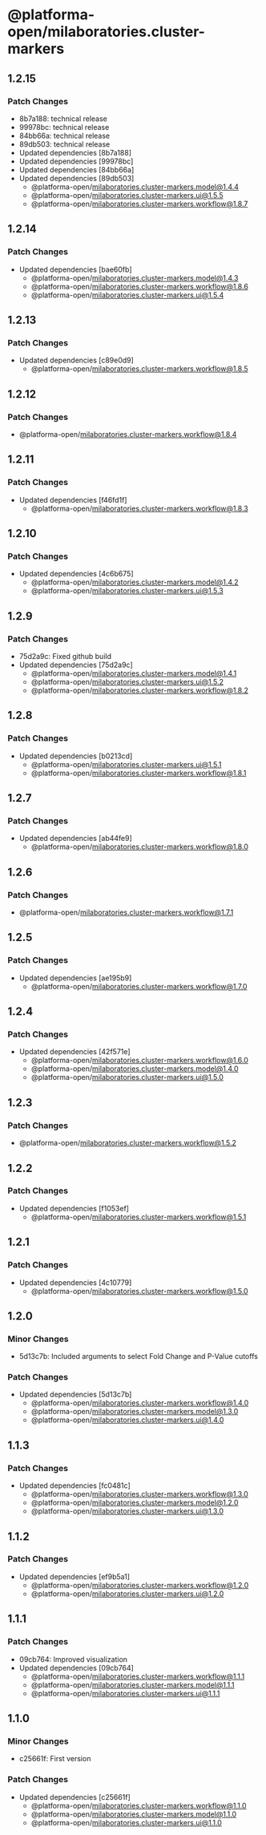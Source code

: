 # @platforma-open/milaboratories.cluster-markers

## 1.2.15

### Patch Changes

- 8b7a188: technical release
- 99978bc: technical release
- 84bb66a: technical release
- 89db503: technical release
- Updated dependencies [8b7a188]
- Updated dependencies [99978bc]
- Updated dependencies [84bb66a]
- Updated dependencies [89db503]
  - @platforma-open/milaboratories.cluster-markers.model@1.4.4
  - @platforma-open/milaboratories.cluster-markers.ui@1.5.5
  - @platforma-open/milaboratories.cluster-markers.workflow@1.8.7

## 1.2.14

### Patch Changes

- Updated dependencies [bae60fb]
  - @platforma-open/milaboratories.cluster-markers.model@1.4.3
  - @platforma-open/milaboratories.cluster-markers.workflow@1.8.6
  - @platforma-open/milaboratories.cluster-markers.ui@1.5.4

## 1.2.13

### Patch Changes

- Updated dependencies [c89e0d9]
  - @platforma-open/milaboratories.cluster-markers.workflow@1.8.5

## 1.2.12

### Patch Changes

- @platforma-open/milaboratories.cluster-markers.workflow@1.8.4

## 1.2.11

### Patch Changes

- Updated dependencies [f46fd1f]
  - @platforma-open/milaboratories.cluster-markers.workflow@1.8.3

## 1.2.10

### Patch Changes

- Updated dependencies [4c6b675]
  - @platforma-open/milaboratories.cluster-markers.model@1.4.2
  - @platforma-open/milaboratories.cluster-markers.ui@1.5.3

## 1.2.9

### Patch Changes

- 75d2a9c: Fixed github build
- Updated dependencies [75d2a9c]
  - @platforma-open/milaboratories.cluster-markers.model@1.4.1
  - @platforma-open/milaboratories.cluster-markers.ui@1.5.2
  - @platforma-open/milaboratories.cluster-markers.workflow@1.8.2

## 1.2.8

### Patch Changes

- Updated dependencies [b0213cd]
  - @platforma-open/milaboratories.cluster-markers.ui@1.5.1
  - @platforma-open/milaboratories.cluster-markers.workflow@1.8.1

## 1.2.7

### Patch Changes

- Updated dependencies [ab44fe9]
  - @platforma-open/milaboratories.cluster-markers.workflow@1.8.0

## 1.2.6

### Patch Changes

- @platforma-open/milaboratories.cluster-markers.workflow@1.7.1

## 1.2.5

### Patch Changes

- Updated dependencies [ae195b9]
  - @platforma-open/milaboratories.cluster-markers.workflow@1.7.0

## 1.2.4

### Patch Changes

- Updated dependencies [42f571e]
  - @platforma-open/milaboratories.cluster-markers.workflow@1.6.0
  - @platforma-open/milaboratories.cluster-markers.model@1.4.0
  - @platforma-open/milaboratories.cluster-markers.ui@1.5.0

## 1.2.3

### Patch Changes

- @platforma-open/milaboratories.cluster-markers.workflow@1.5.2

## 1.2.2

### Patch Changes

- Updated dependencies [f1053ef]
  - @platforma-open/milaboratories.cluster-markers.workflow@1.5.1

## 1.2.1

### Patch Changes

- Updated dependencies [4c10779]
  - @platforma-open/milaboratories.cluster-markers.workflow@1.5.0

## 1.2.0

### Minor Changes

- 5d13c7b: Included arguments to select Fold Change and P-Value cutoffs

### Patch Changes

- Updated dependencies [5d13c7b]
  - @platforma-open/milaboratories.cluster-markers.workflow@1.4.0
  - @platforma-open/milaboratories.cluster-markers.model@1.3.0
  - @platforma-open/milaboratories.cluster-markers.ui@1.4.0

## 1.1.3

### Patch Changes

- Updated dependencies [fc0481c]
  - @platforma-open/milaboratories.cluster-markers.workflow@1.3.0
  - @platforma-open/milaboratories.cluster-markers.model@1.2.0
  - @platforma-open/milaboratories.cluster-markers.ui@1.3.0

## 1.1.2

### Patch Changes

- Updated dependencies [ef9b5a1]
  - @platforma-open/milaboratories.cluster-markers.workflow@1.2.0
  - @platforma-open/milaboratories.cluster-markers.ui@1.2.0

## 1.1.1

### Patch Changes

- 09cb764: Improved visualization
- Updated dependencies [09cb764]
  - @platforma-open/milaboratories.cluster-markers.workflow@1.1.1
  - @platforma-open/milaboratories.cluster-markers.model@1.1.1
  - @platforma-open/milaboratories.cluster-markers.ui@1.1.1

## 1.1.0

### Minor Changes

- c25661f: First version

### Patch Changes

- Updated dependencies [c25661f]
  - @platforma-open/milaboratories.cluster-markers.workflow@1.1.0
  - @platforma-open/milaboratories.cluster-markers.model@1.1.0
  - @platforma-open/milaboratories.cluster-markers.ui@1.1.0
